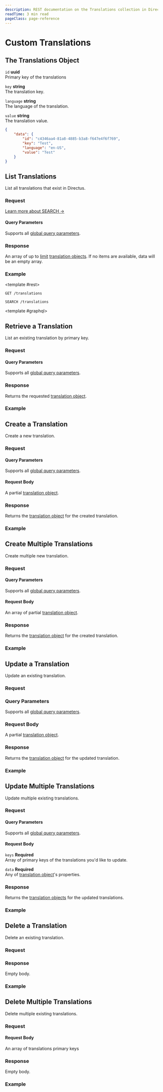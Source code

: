 ```yaml
---
description: REST documentation on the Translations collection in Directus.
readTime: 3 min read
pageClass: page-reference
---
```


# Custom Translations

## The Translations Object

`id` **uuid**\
Primary key of the translations

`key` **string**\
The translation key.

`language` **string**\
The language of the translation.

`value` **string**\
The translation value.

```json
{
	"data": {
		"id": "c4346aa4-81a8-4885-b3a8-f647e4f6f769",
		"key": "Test",
		"language": "en-US",
		"value": "Test"
	}
}
```

## List Translations

List all translations that exist in Directus.

### Request

<SnippetToggler :choices="['REST', 'GraphQL', 'SDK']" label="API">
<template #rest>

`GET /translations`

`SEARCH /translations`

</template>
<template #graphql>

</template>
<template #sdk>

```js
import { createDirectus } from '@directus/sdk';
import { rest, readTranslations} from '@directus/sdk/rest';
const client = createDirectus('app_url').with(rest())

const result = await client.request(
    readTranslations({
        'fields' : ['*']
    })
);

console.log(result);
```

</template>
</SnippetToggler>

[Learn more about SEARCH ->](/reference/introduction#search-http-method)

#### Query Parameters

Supports all [global query parameters](/reference/query).

### Response

An array of up to [limit](/reference/query#limit) [translation objects](#the-translations-object). If no items are
available, data will be an empty array.

### Example
<SnippetToggler :choices="['REST', 'GraphQL', 'SDK']" label="API">

<template #rest>

`GET /translations`

`SEARCH /translations`

</template>

<template #graphql>


</template>
<template #sdk>

```js
import { createDirectus } from '@directus/sdk';
import { rest, readTranslations } from '@directus/sdk/rest';
const client = createDirectus('https://directus.example.com').with(rest())

const result = await client.request(
    readTranslations({
        'fields' : ['*']
    })
);

console.log(result);
```

</template>
</SnippetToggler>

## Retrieve a Translation

List an existing translation by primary key.

### Request

<SnippetToggler :choices="['REST', 'GraphQL', 'SDK']" label="API">
<template #rest>

`GET /translations/:id`

</template>
<template #graphql>

</template>
<template #sdk>

```js
import { createDirectus } from '@directus/sdk';
import { rest, readTranslation } from '@directus/sdk/rest';
const client = createDirectus('app_url').with(rest())

const result = await client.request(
    readTranslation('translation_id',{
        'fields' : ['*']
    })
);

console.log(result);
```

</template>
</SnippetToggler>

#### Query Parameters

Supports all [global query parameters](/reference/query).

### Response

Returns the requested [translation object](#the-translations-object).

### Example

<SnippetToggler :choices="['REST', 'GraphQL', 'SDK']" label="API">
<template #rest>

`GET /translations/2fc325fb-299b-4d20-a9e7-a34349dee8b2`

</template>
<template #graphql>

</template>
<template #sdk>

```js
import { createDirectus } from '@directus/sdk';
import { rest, readTranslation } from '@directus/sdk/rest';
const client = createDirectus('https://directus.example.com').with(rest())

const result = await client.request(
    readTranslation('7b8c250a-6864-480f-b230-a4035d155123',{
        'fields' : ['*']
    })
);

console.log(result);
```

</template>
</SnippetToggler>

## Create a Translation

Create a new translation.

### Request

<SnippetToggler :choices="['REST', 'GraphQL', 'SDK']" label="API">
<template #rest>

`POST /translations`

```json
{
	"translation_field_1": "value_1",
	"translation_field_2": "value_2",
	"translation_field_3": "value_3"
}
```

</template>
<template #graphql>

</template>
<template #sdk>

```js
import { createDirectus } from '@directus/sdk';
import { rest, createTranslation } from '@directus/sdk/rest';
const client = createDirectus('app_url').with(rest())

const result = await client.request(
    createTranslation({
		'translation_field_1': 'value_1',
		'translation_field_2': 'value_2',
		'translation_field_3': 'value_3'
    })
);
```

</template>
</SnippetToggler>

#### Query Parameters

Supports all [global query parameters](/reference/query).

#### Request Body

A partial [translation object](#the-translations-object).

### Response

Returns the [translation object](#the-translations-object) for the created translation.

### Example

<SnippetToggler :choices="['REST', 'GraphQL', 'SDK']" label="API">
<template #rest>

`POST /translations`

```json
{
	"key": "Test",
	"language": "en-US",
	"value": "My Test"
}
```

</template>
<template #graphql>

</template>
<template #sdk>

```js
import { createDirectus } from '@directus/sdk';
import { rest, createTranslation } from '@directus/sdk/rest';
const client = createDirectus('https://directus.example.com').with(rest())

const result = await client.request(
    createTranslation({
        'language' : 'fr_FR',
        'key' : 'test',
        'value' : 'test'

    })
);
```

</template>
</SnippetToggler>

## Create Multiple Translations

Create multiple new translation.

### Request

<SnippetToggler :choices="['REST', 'GraphQL', 'SDK']" label="API">
<template #rest>

`POST /translations`

```json
[
	{
		"translation_1_field_1": "value_1",
		"translation_1_field_2": "value_2",
		"translation_1_field_3": "value_3"
	},
	{
		"translation_2_field_1": "value_4",
		"translation_2_field_2": "value_5",
		"translation_2_field_3": "value_6"
	}
]
```

</template>
<template #graphql>

</template>
<template #sdk>

```js
import { createDirectus } from '@directus/sdk';
import { rest, createTranslations } from '@directus/sdk/rest';
const client = createDirectus('app_url').with(rest())

const result = await client.request(
    createTranslations(
	[
		{
			'translation_1_field_1': 'value_1',
			'translation_1_field_2': 'value_2',
			'translation_1_field_3': 'value_3'
		},
		{
			'translation_2_field_1': 'value_4',
			'translation_2_field_2': 'value_5',
			'translation_2_field_3': 'value_6'
		}
	])
);

console.log(result);
```

</template>
</SnippetToggler>

#### Query Parameters

Supports all [global query parameters](/reference/query).

#### Request Body

An array of partial [translation object](#the-translations-object).

### Response

Returns the [translation object](#the-translations-object) for the created translation.

### Example

<SnippetToggler :choices="['REST', 'GraphQL', 'SDK']" label="API">
<template #rest>

`POST /translations`

```json
[
	{
		"key": "translation.key",
		"language": "en-US",
		"value": "My Translation"
	},
	{
		"key": "translation.key",
		"language": "en-GB",
		"value": "Another Translation"
	}
]
```

</template>
<template #graphql>

</template>
<template #sdk>

```js
import { createDirectus } from '@directus/sdk';
import { rest, createTranslations } from '@directus/sdk/rest';
const client = createDirectus('https://directus.example.com').with(rest())

const result = await client.request(
    createTranslations(
    [
        {
        'language' : 'fr-FR',
        'key' : 'test',
        'value' : 'test'
        },
        {
        'language' : 'it-IT',
        'key' : 'test_2',
        'value' : 'test_2'
        }
    ])
);

console.log(result);
```

</template>
</SnippetToggler>

## Update a Translation

Update an existing translation.

### Request

<SnippetToggler :choices="['REST', 'GraphQL', 'SDK']" label="API">
<template #rest>

`PATCH /translations/:id`

```json
{
	"translation_object_field": "value_1"
}
```

</template>
<template #graphql>

</template>
<template #sdk>

```js
import { createDirectus } from '@directus/sdk';
import { rest, updateTranslation } from '@directus/sdk/rest';
const client = createDirectus('app_url').with(rest())

const result = await client.request(
    updateTranslation('translation_id',{
        'translation_field' : 'value'
    })
);

console.log(result);
```

</template>
</SnippetToggler>

### Query Parameters

Supports all [global query parameters](/reference/query).

### Request Body

A partial [translation object](#the-translations-object).

### Response

Returns the [translation object](#the-translations-object) for the updated translation.

### Example

<SnippetToggler :choices="['REST', 'GraphQL', 'SDK']" label="API">
<template #rest>

`PATCH /translations/2fc325fb-299b-4d20-a9e7-a34349dee8b2`

```json
{
	"value": "My Updated Translations"
}
```

</template>
<template #graphql>

</template>
<template #sdk>

```js
import { createDirectus } from '@directus/sdk';
import { rest, updateTranslation } from '@directus/sdk/rest';
const client = createDirectus('https://directus.example.com').with(rest())

const result = await client.request(
    updateTranslation('74f2aa3e-ad5c-424a-9ace-adab5ecb0fca',{
        'value' : 'this is the new value'
    })
);

console.log(result);
```

</template>
</SnippetToggler>

## Update Multiple Translations

Update multiple existing translations.

### Request

<SnippetToggler :choices="['REST', 'GraphQL', 'SDK']" label="API">
<template #rest>

`PATCH /translations`

```json
{
	"keys": ["translation_1_key", "translation_2_key"],
	"data": {
		"field": "value"
	}
}
```

</template>
<template #graphql>

</template>
<template #sdk>

```js
import { createDirectus } from '@directus/sdk';
import { rest, updateTranslations } from '@directus/sdk/rest';
const client = createDirectus('app_url').with(rest())

const result = await client.request(
    updateTranslations(['translation_1_id','translation_2_id'],{
        'field' : 'value'
    })
);

console.log(result);
```

</template>
</SnippetToggler>

#### Query Parameters

Supports all [global query parameters](/reference/query).

#### Request Body

`keys` **Required**\
Array of primary keys of the translations you'd like to update.

`data` **Required**\
Any of [translation object](#the-translations-object)'s properties.

### Response

Returns the [translation objects](#the-translations-object) for the updated translations.

### Example

<SnippetToggler :choices="['REST', 'GraphQL', 'SDK']" label="API">
<template #rest>

`PATCH /translations`

```json
{
	"keys": ["3f2facab-7f05-4ee8-a7a3-d8b9c634a1fc", "7259bfa8-3786-45c6-8c08-cc688e7ba229"],
	"data": {
		"value": "Test Value"
	}
}
```

</template>
<template #graphql>

</template>
<template #sdk>

```js
import { createDirectus } from '@directus/sdk';
import { rest, updateTranslations } from '@directus/sdk/rest';
const client = createDirectus('https://directus.example.com').with(rest())

const result = await client.request(
    updateTranslations(['91be30ed-4f4e-481f-84be-860e0c25b035','74f2aa3e-ad5c-424a-9ace-adab5ecb0fcajj'],{
        'value' : 'this is the new value'
    })
);

console.log(result);
```

</template>
</SnippetToggler>

## Delete a Translation

Delete an existing translation.

### Request

<SnippetToggler :choices="['REST', 'GraphQL', 'SDK']" label="API">
<template #rest>

`DELETE /translations/:id`

</template>
<template #graphql>

</template>
</SnippetToggler>

### Response

Empty body.

### Example

<SnippetToggler :choices="['REST', 'GraphQL', 'SDK']" label="API">
<template #rest>

`DELETE /translations/12204ee2-2c82-4d9a-b044-2f4842a11dba`

</template>
<template #graphql>

</template>
</SnippetToggler>

## Delete Multiple Translations

Delete multiple existing translations.

### Request

<SnippetToggler :choices="['REST', 'GraphQL', 'SDK']" label="API">
<template #rest>

`DELETE /translations`

```json
["translation_1_key", "translation_2_key", "translation_3_key"]
```

</template>
<template #graphql>

</template>
</SnippetToggler>

#### Request Body

An array of translations primary keys

### Response

Empty body.

### Example

<SnippetToggler :choices="['REST', 'GraphQL', 'SDK']" label="API">
<template #rest>

`DELETE /translations`

```json
["25821236-8c2a-4f89-8fdc-c7d01f35877d", "02b9486e-4273-4fd5-b94b-e18fd923d1ed", "7d62f1e9-a83f-407b-84f8-1c184f014501"]
```

</template>
<template #graphql>

</template>
</SnippetToggler>
